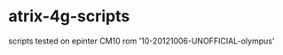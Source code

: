 atrix-4g-scripts
================

scripts tested on epinter CM10 rom '10-20121006-UNOFFICIAL-olympus'


